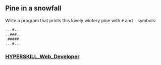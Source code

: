 ## Pine in a snowfall

Write a program that prints this lovely wintery pine with `#` and `.` symbols:

```javascript
...#...
..###..
.#####.
...#...
```

### [HYPERSKILL_Web_Developer](https://github.com/kakanew/HYPERSKILL_Web_Developer)

